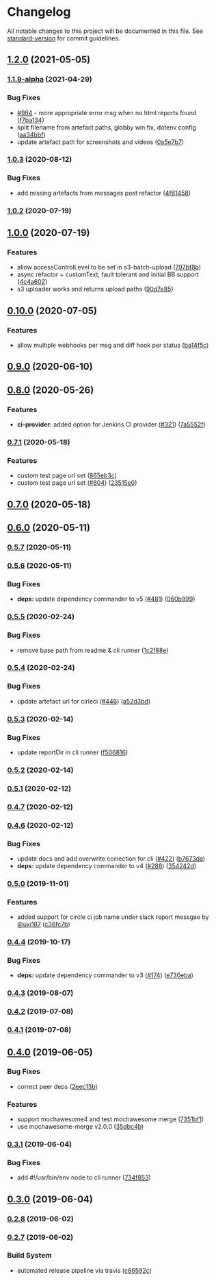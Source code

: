 # Changelog

All notable changes to this project will be documented in this file. See [standard-version](https://github.com/conventional-changelog/standard-version) for commit guidelines.

## [1.2.0](https://github.com/you54f/cypress-slack-reporter/compare/v1.0.3...v1.2.0) (2021-05-05)

### [1.1.9-alpha](https://github.com/you54f/cypress-slack-reporter/compare/v1.0.3...v1.1.9-alpha) (2021-04-29)


### Bug Fixes

* [#984](https://github.com/you54f/cypress-slack-reporter/issues/984) - more appropriate error msg when no html reports found ([f7ba134](https://github.com/you54f/cypress-slack-reporter/commit/f7ba134119f9f811b34bafec64929e883d7679ee))
* split filename from artefact paths, globby win fix, dotenv config ([aa34bbf](https://github.com/you54f/cypress-slack-reporter/commit/aa34bbf8ce5e86a348ecc8b54d3c79cd8c907736))
* update artefact path for screenshots and videos ([0a5e7b7](https://github.com/you54f/cypress-slack-reporter/commit/0a5e7b7ac5b803d14b9fbad6ec6834042d79a8fd))

### [1.0.3](https://github.com/you54f/cypress-slack-reporter/compare/v1.0.2...v1.0.3) (2020-08-12)


### Bug Fixes

* add missing artefacts from messages post refactor ([4f61458](https://github.com/you54f/cypress-slack-reporter/commit/4f61458db7e1e4f6c56d4b21fcd43e0c851bb4c3))

### [1.0.2](https://github.com/you54f/cypress-slack-reporter/compare/v1.0.0...v1.0.2) (2020-07-19)

## [1.0.0](https://github.com/you54f/cypress-slack-reporter/compare/v0.10.0...v1.0.0) (2020-07-19)


### Features

* allow accessControlLevel to be set in s3-batch-upload ([797bf8b](https://github.com/you54f/cypress-slack-reporter/commit/797bf8b932679fef12f38215e2f0a3bc7c2f7475))
* async refactor + customText, fault tolerant and initial BB support ([4c4a602](https://github.com/you54f/cypress-slack-reporter/commit/4c4a6022aaf74537152bd0e5f0af643b81a7a519))
* s3 uploader works and returns upload paths ([90d7e85](https://github.com/you54f/cypress-slack-reporter/commit/90d7e855836ea74f9ba075298a00ffff6f3afb95))

## [0.10.0](https://github.com/you54f/cypress-slack-reporter/compare/v0.9.0...v0.10.0) (2020-07-05)


### Features

* allow multiple webhooks per msg and diff hook per status ([ba14f5c](https://github.com/you54f/cypress-slack-reporter/commit/ba14f5c8f02e43b834b217ad0fc5e72dda0fec29))

## [0.9.0](https://github.com/you54f/cypress-slack-reporter/compare/v0.8.0...v0.9.0) (2020-06-10)

## [0.8.0](https://github.com/you54f/cypress-slack-reporter/compare/v0.7.1...v0.8.0) (2020-05-26)


### Features

* **ci-provider:** added option for Jenkins CI provider ([#321](https://github.com/you54f/cypress-slack-reporter/issues/321)) ([7a5552f](https://github.com/you54f/cypress-slack-reporter/commit/7a5552f8b323b1b3ec37c72191bfcd0c8f668eb9))

### [0.7.1](https://github.com/you54f/cypress-slack-reporter/compare/v0.7.0...v0.7.1) (2020-05-18)


### Features

* custom test page url set ([865eb3c](https://github.com/you54f/cypress-slack-reporter/commit/865eb3ca858616883bdc260af40ab7941e14938a))
* custom test page url set ([#604](https://github.com/you54f/cypress-slack-reporter/issues/604)) ([23515e0](https://github.com/you54f/cypress-slack-reporter/commit/23515e095037b65a3e2f26e20b3243fb9c451573))

## [0.7.0](https://github.com/you54f/cypress-slack-reporter/compare/v0.6.0...v0.7.0) (2020-05-18)

## [0.6.0](https://github.com/you54f/cypress-slack-reporter/compare/v0.5.7...v0.6.0) (2020-05-11)

### [0.5.7](https://github.com/you54f/cypress-slack-reporter/compare/v0.5.6...v0.5.7) (2020-05-11)

### [0.5.6](https://github.com/you54f/cypress-slack-reporter/compare/v0.5.5...v0.5.6) (2020-05-11)


### Bug Fixes

* **deps:** update dependency commander to v5 ([#481](https://github.com/you54f/cypress-slack-reporter/issues/481)) ([060b999](https://github.com/you54f/cypress-slack-reporter/commit/060b999721582d1357795b0df17244f50c4366a1))

### [0.5.5](https://github.com/you54f/cypress-slack-reporter/compare/v0.5.4...v0.5.5) (2020-02-24)


### Bug Fixes

* remove base path from readme & cli runner ([1c2f88e](https://github.com/you54f/cypress-slack-reporter/commit/1c2f88ea5d0d9eb0c833692f30fac6cbdbcfea9d))

### [0.5.4](https://github.com/you54f/cypress-slack-reporter/compare/v0.5.3...v0.5.4) (2020-02-24)


### Bug Fixes

* update artefact url for cirleci ([#446](https://github.com/you54f/cypress-slack-reporter/issues/446)) ([a52d3bd](https://github.com/you54f/cypress-slack-reporter/commit/a52d3bd1ed729b93cd6d433ae903593efac3a332))

### [0.5.3](https://github.com/you54f/cypress-slack-reporter/compare/v0.5.2...v0.5.3) (2020-02-14)


### Bug Fixes

* update reportDir in cli runner ([f506816](https://github.com/you54f/cypress-slack-reporter/commit/f5068161de2f93e4fb7e22d1ff84e90b7dec3d9a))

### [0.5.2](https://github.com/you54f/cypress-slack-reporter/compare/v0.5.1...v0.5.2) (2020-02-14)

### [0.5.1](https://github.com/you54f/cypress-slack-reporter/compare/v0.4.7...v0.5.1) (2020-02-12)

### [0.4.7](https://github.com/you54f/cypress-slack-reporter/compare/v0.4.6...v0.4.7) (2020-02-12)

### [0.4.6](https://github.com/you54f/cypress-slack-reporter/compare/v0.5.0...v0.4.6) (2020-02-12)


### Bug Fixes

* update docs and add overwrite correction for cli ([#422](https://github.com/you54f/cypress-slack-reporter/issues/422)) ([b7673da](https://github.com/you54f/cypress-slack-reporter/commit/b7673da6e29ee2aa3f209de135c256a86ed563e3))
* **deps:** update dependency commander to v4 ([#288](https://github.com/you54f/cypress-slack-reporter/issues/288)) ([354242d](https://github.com/you54f/cypress-slack-reporter/commit/354242db7c0074a3983d51af89b9d7ddbd279053))

### [0.5.0](https://github.com/you54f/cypress-slack-reporter/compare/v0.4.4...v0.5.0) (2019-11-01)


### Features

* added support for circle ci job name under slack report messgae by [@uxi187](https://github.com/uxi187) ([c36fc7b](https://github.com/you54f/cypress-slack-reporter/commit/c36fc7b))

### [0.4.4](https://github.com/you54f/cypress-slack-reporter/compare/v0.4.3...v0.4.4) (2019-10-17)


### Bug Fixes

* **deps:** update dependency commander to v3 ([#174](https://github.com/you54f/cypress-slack-reporter/issues/174)) ([e730eba](https://github.com/you54f/cypress-slack-reporter/commit/e730eba))



### [0.4.3](https://github.com/you54f/cypress-slack-reporter/compare/v0.4.2...v0.4.3) (2019-08-07)



### [0.4.2](https://github.com/you54f/cypress-slack-reporter/compare/v0.4.1...v0.4.2) (2019-07-08)



### [0.4.1](https://github.com/you54f/cypress-slack-reporter/compare/v0.4.0...v0.4.1) (2019-07-08)



## [0.4.0](https://github.com/you54f/cypress-slack-reporter/compare/v0.3.1...v0.4.0) (2019-06-05)


### Bug Fixes

* correct peer deps ([2eec13b](https://github.com/you54f/cypress-slack-reporter/commit/2eec13b))


### Features

* support mochawesome4 and test mochawesome merge ([7351bf1](https://github.com/you54f/cypress-slack-reporter/commit/7351bf1))
* use mochawesome-merge v2.0.0 ([35dbc4b](https://github.com/you54f/cypress-slack-reporter/commit/35dbc4b))



### [0.3.1](https://github.com/you54f/cypress-slack-reporter/compare/v0.3.0...v0.3.1) (2019-06-04)


### Bug Fixes

* add #!/usr/bin/env node to cli runner ([734f853](https://github.com/you54f/cypress-slack-reporter/commit/734f853))



## [0.3.0](https://github.com/you54f/cypress-slack-reporter/compare/v0.2.6...v0.3.0) (2019-06-04)



### [0.2.8](https://github.com/you54f/cypress-slack-reporter/compare/v0.2.7...v0.2.8) (2019-06-02)



### [0.2.7](https://github.com/you54f/cypress-slack-reporter/compare/v0.2.6...v0.2.7) (2019-06-02)


### Build System

* automated release pipeline via travis ([c86592c](https://github.com/you54f/cypress-slack-reporter/commit/c86592c))
